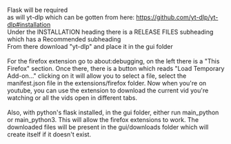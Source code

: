 Flask will be required<br>
as will yt-dlp which can be gotten from here: https://github.com/yt-dlp/yt-dlp#installation<br>
Under the INSTALLATION heading there is a RELEASE FILES subheading which has a Recommended subheading<br>
From there download "yt-dlp" and place it in the gui folder<br><br>
For the firefox extension go to about:debugging, on the left there is a "This Firefox" section. Once there, there is a button which reads "Load Temporary Add-on..." clicking on it will allow you to select a file, select the manifest.json file in the extensions/firefox folder. Now when you're on youtube, you can use the extension to download the current vid you're watching or all the vids open in different tabs.<br><br>
Also, with python's flask installed, in the gui folder, either run main_python or main_python3. This will allow the firefox extensions to work. The downloaded files will be present in the gui/downloads folder which will create itself if it doesn't exist.
